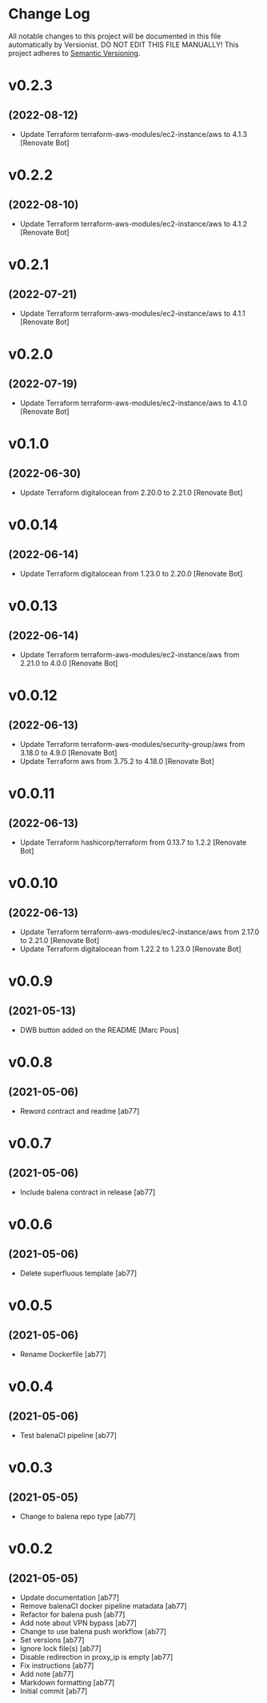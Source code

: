 # Change Log

All notable changes to this project will be documented in this file
automatically by Versionist. DO NOT EDIT THIS FILE MANUALLY!
This project adheres to [Semantic Versioning](http://semver.org/).

# v0.2.3
## (2022-08-12)

* Update Terraform terraform-aws-modules/ec2-instance/aws to 4.1.3 [Renovate Bot]

# v0.2.2
## (2022-08-10)

* Update Terraform terraform-aws-modules/ec2-instance/aws to 4.1.2 [Renovate Bot]

# v0.2.1
## (2022-07-21)

* Update Terraform terraform-aws-modules/ec2-instance/aws to 4.1.1 [Renovate Bot]

# v0.2.0
## (2022-07-19)

* Update Terraform terraform-aws-modules/ec2-instance/aws to 4.1.0 [Renovate Bot]

# v0.1.0
## (2022-06-30)

* Update Terraform digitalocean from 2.20.0 to 2.21.0 [Renovate Bot]

# v0.0.14
## (2022-06-14)

* Update Terraform digitalocean from 1.23.0 to 2.20.0 [Renovate Bot]

# v0.0.13
## (2022-06-14)

* Update Terraform terraform-aws-modules/ec2-instance/aws from 2.21.0 to 4.0.0 [Renovate Bot]

# v0.0.12
## (2022-06-13)

* Update Terraform terraform-aws-modules/security-group/aws from 3.18.0 to 4.9.0 [Renovate Bot]
* Update Terraform aws from 3.75.2 to 4.18.0 [Renovate Bot]

# v0.0.11
## (2022-06-13)

* Update Terraform hashicorp/terraform from 0.13.7 to 1.2.2 [Renovate Bot]

# v0.0.10
## (2022-06-13)

* Update Terraform terraform-aws-modules/ec2-instance/aws from 2.17.0 to 2.21.0 [Renovate Bot]
* Update Terraform digitalocean from 1.22.2 to 1.23.0 [Renovate Bot]

# v0.0.9
## (2021-05-13)

* DWB button added on the README [Marc Pous]

# v0.0.8
## (2021-05-06)

* Reword contract and readme [ab77]

# v0.0.7
## (2021-05-06)

* Include balena contract in release [ab77]

# v0.0.6
## (2021-05-06)

* Delete superfluous template [ab77]

# v0.0.5
## (2021-05-06)

* Rename Dockerfile [ab77]

# v0.0.4
## (2021-05-06)

* Test balenaCI pipeline [ab77]

# v0.0.3
## (2021-05-05)

* Change to balena repo type [ab77]

# v0.0.2
## (2021-05-05)

* Update documentation [ab77]
* Remove balenaCI docker pipeline matadata [ab77]
* Refactor for balena push [ab77]
* Add note about VPN bypass [ab77]
* Change to use balena push workflow [ab77]
* Set versions [ab77]
* Ignore lock file(s) [ab77]
* Disable redirection in proxy_ip is empty [ab77]
* Fix instructions [ab77]
* Add note [ab77]
* Markdown formatting [ab77]
* Initial commit [ab77]

